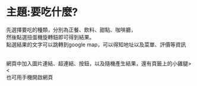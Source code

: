 <h1>主題:要吃什麼?</h1>
<p>先選擇要吃的種類，分別為正餐、飲料、甜點、咖啡廳，
<br>然後點選扭蛋機旋轉鈕即可得到結果。</br>
點選結果的文字可以跳轉到google map，可以得知地址以及菜單、評價等資訊</p>
<br>網頁中加入圖片連結、超連結、按鈕，以及隨機產生結果，還有頁籤上的小雞腿><</br>
也可用手機開啟網頁
